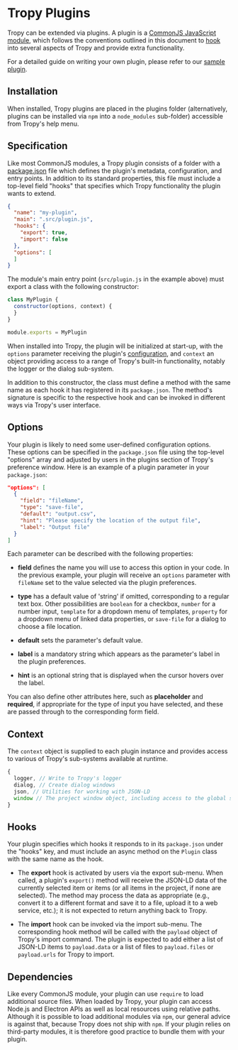 Tropy Plugins
=============
Tropy can be extended via plugins. A plugin is a [CommonJS JavaScript
module](https://nodejs.org/api/modules.html), which follows the conventions
outlined in this document to [hook](#hooks) into several aspects of Tropy and
provide extra functionality.

For a detailed guide on writing your own plugin, please refer to our [sample
plugin](https://github.com/tropy/tropy-plugin-example).

Installation
------------
When installed, Tropy plugins are placed in the plugins folder (alternatively,
plugins can be installed via `npm` into a `node_modules` sub-folder) accessible
from Tropy's help menu.

Specification
-------------
Like most CommonJS modules, a Tropy plugin consists of a folder with a
[package.json](https://docs.npmjs.com/files/package.json) file which defines
the plugin's metadata, configuration, and entry points. In addition to its
standard properties, this file must include a top-level field "hooks" that
specifies which Tropy functionality the plugin wants to extend.
```json
{
  "name": "my-plugin",
  "main": ".src/plugin.js",
  "hooks": {
    "export": true,
    "import": false
  },
  "options": [
  ]
}
```
The module's main entry point (`src/plugin.js` in the example above) must
export a class with the following constructor:
```js
class MyPlugin {
  constructor(options, context) {
  }
}

module.exports = MyPlugin
```
When installed into Tropy, the plugin will be initialized at start-up, with the
`options` parameter receiving the plugin's [configuration](#configuration), and
`context` an object providing access to a range of Tropy's built-in
functionality, notably the logger or the dialog sub-system.

In addition to this constructor, the class must define a method with the same
name as each hook it has registered in its `package.json`. The method's
signature is specific to the respective hook and can be invoked in different
ways via Tropy's user interface.


Options
-------
Your plugin is likely to need some user-defined configuration options. These
options can be specified in the `package.json` file using the top-level
"options" array and adjusted by users in the plugins section of Tropy's
preference window. Here is an example of a plugin parameter in your
`package.json`:
```json
"options": [
  {
    "field": "fileName",
    "type": "save-file",
    "default": "output.csv",
    "hint": "Please specify the location of the output file",
    "label": "Output file"
  }
]
```
Each parameter can be described with the following properties:

* **field** defines the name you will use to access this option in your code.
  In the previous example, your plugin will receive an `options` parameter with
  `fileName` set to the value selected via the plugin preferences.

* **type** has a default value of 'string' if omitted, corresponding to a
  regular text box. Other possibilities are `boolean` for a checkbox, `number`
  for a number input, `template` for a dropdown menu of templates, `property`
  for a dropdown menu of linked data properties, or `save-file` for a dialog to
  choose a file location.

* **default** sets the parameter's default value.

* **label** is a mandatory string which appears as the parameter's label in the
  plugin preferences.

* **hint** is an optional string that is displayed when the cursor hovers over
  the label.

You can also define other attributes here, such as **placeholder** and
**required**, if appropriate for the type of input you have selected, and these
are passed through to the corresponding form field.


Context
-------
The `context` object is supplied to each plugin instance and provides access to
various of Tropy's sub-systems available at runtime.
```js
{
  logger, // Write to Tropy's logger
  dialog, // Create dialog windows
  json, // Utilities for working with JSON-LD
  window // The project window object, including access to the global store
}
```

Hooks
-----
Your plugin specifies which hooks it responds to in its `package.json` under
the "hooks" key, and must include an async method on the `Plugin` class with
the same name as the hook.

* The **export** hook is activated by users via the export sub-menu. When
  called, a plugin's `export()` method will receive the JSON-LD data of the
  currently selected item or items (or all items in the project, if none are
  selected). The method may process the data as appropriate (e.g., convert it
  to a different format and save it to a file, upload it to a web service,
  etc.); it is not expected to return anything back to Tropy.

* The **import** hook can be invoked via the import sub-menu. The corresponding
  hook method will be called with the `payload` object of Tropy's import
  command. The plugin is expected to add either a list of JSON-LD items to
  `payload.data` or a list of files to `payload.files` or `payload.urls` for
  Tropy to import.

Dependencies
------------
Like every CommonJS module, your plugin can use `require` to load additional
source files. When loaded by Tropy, your plugin can access Node.js and Electron
APIs as well as local resources using relative paths.  Although it is possible
to load additional modules via `npm`, our general advice is against that,
because Tropy does not ship with `npm`. If your plugin relies on third-party
modules, it is therefore good practice to bundle them with your plugin.
